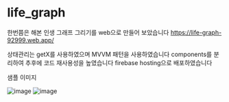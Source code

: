 # life_graph

한번쯤은 해본 인생 그래프 그리기를 web으로 만들어 보았습니다
https://life-graph-92999.web.app/

상태관리는 getX를 사용하였으며 MVVM 패턴을 사용하였습니다
components를 분리하여 추후에 코드 재사용성을 높였습니다
firebase hosting으로 배포하였습니다

샘플 이미지

![image](https://github.com/user-attachments/assets/44482d89-ccc9-4aec-937e-4ad6868ea961)
![image](https://github.com/user-attachments/assets/f058406b-d328-4b0d-b92b-c1a9e5495f46)

